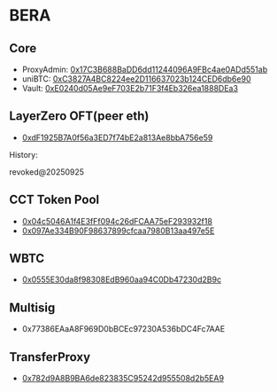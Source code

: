# BERA

## Core

- ProxyAdmin: [0x17C3B688BaDD6dd11244096A9FBc4ae0ADd551ab](https://beratrail.io/address/0x17C3B688BaDD6dd11244096A9FBc4ae0ADd551ab)
- uniBTC: [0xC3827A4BC8224ee2D116637023b124CED6db6e90](https://beratrail.io/address/0xC3827A4BC8224ee2D116637023b124CED6db6e90)
- Vault: [0xE0240d05Ae9eF703E2b71F3f4Eb326ea1888DEa3](https://beratrail.io/address/0xE0240d05Ae9eF703E2b71F3f4Eb326ea1888DEa3)

## LayerZero OFT(peer eth)

- [0xdF1925B7A0f56a3ED7f74bE2a813Ae8bbA756e59](https://beratrail.io/address/0xdF1925B7A0f56a3ED7f74bE2a813Ae8bbA756e59)

History:

revoked@20250925

## CCT Token Pool

- [0x04c5046A1f4E3fFf094c26dFCAA75eF293932f18](https://berascan.com/address/0x04c5046A1f4E3fFf094c26dFCAA75eF293932f18)
- [0x097Ae334B90F98637899cfcaa7980B13aa497e5E](https://berascan.com/address/0x097Ae334B90F98637899cfcaa7980B13aa497e5E)

## WBTC

- [0x0555E30da8f98308EdB960aa94C0Db47230d2B9c](https://beratrail.io/token/0x0555E30da8f98308EdB960aa94C0Db47230d2B9c)

## Multisig

- 0x77386EAaA8F969D0bBCEc97230A536bDC4Fc7AAE

## TransferProxy

- [0x782d9A8B9BA6de823835C95242d955508d2b5EA9](https://berascan.com/address/0x782d9A8B9BA6de823835C95242d955508d2b5EA9)
